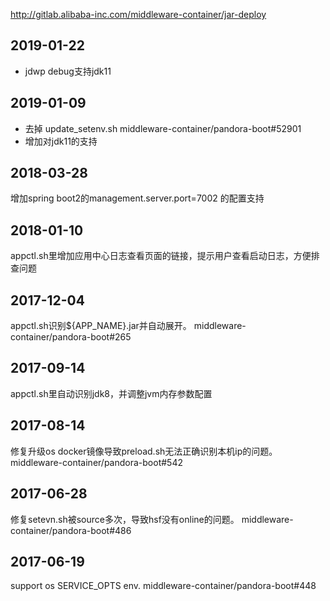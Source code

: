 
http://gitlab.alibaba-inc.com/middleware-container/jar-deploy


## 2019-01-22

* jdwp debug支持jdk11

## 2019-01-09

* 去掉 update_setenv.sh middleware-container/pandora-boot#52901
* 增加对jdk11的支持

## 2018-03-28

增加spring boot2的management.server.port=7002 的配置支持

## 2018-01-10

appctl.sh里增加应用中心日志查看页面的链接，提示用户查看启动日志，方便排查问题

## 2017-12-04

appctl.sh识别${APP_NAME}.jar并自动展开。 middleware-container/pandora-boot#265

## 2017-09-14

appctl.sh里自动识别jdk8，并调整jvm内存参数配置

## 2017-08-14

修复升级os docker镜像导致preload.sh无法正确识别本机ip的问题。 middleware-container/pandora-boot#542

## 2017-06-28

修复setevn.sh被source多次，导致hsf没有online的问题。 middleware-container/pandora-boot#486

## 2017-06-19

support os SERVICE_OPTS env. middleware-container/pandora-boot#448
